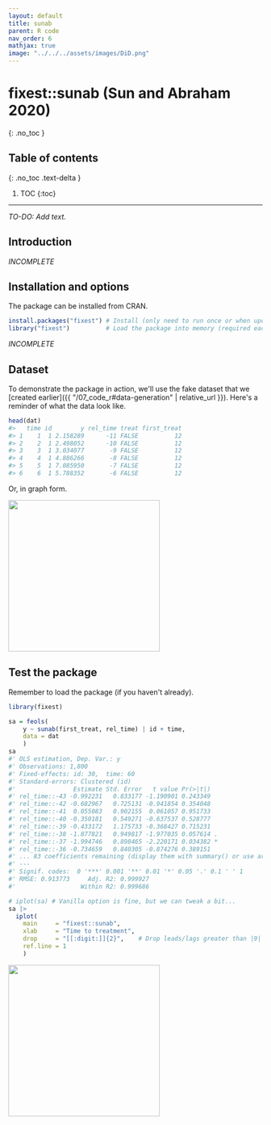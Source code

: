```yaml
---
layout: default
title: sunab
parent: R code
nav_order: 6
mathjax: true
image: "../../../assets/images/DiD.png"
---
```


# fixest::sunab (Sun and Abraham 2020)
{: .no_toc }

## Table of contents
{: .no_toc .text-delta }

1. TOC
{:toc}

---

_TO-DO: Add text._

## Introduction

_INCOMPLETE_

## Installation and options

The package can be installed from CRAN.

```r
install.packages("fixest") # Install (only need to run once or when updating)
library("fixest")          # Load the package into memory (required each new session)
```

_INCOMPLETE_

## Dataset

To demonstrate the package in action, we'll use the fake dataset that we 
[created earlier]({{ "/07_code_r#data-generation" | relative_url }}). Here's a 
reminder of what the data look like.

```r
head(dat)
#>   time id        y rel_time treat first_treat
#> 1    1  1 2.158289      -11 FALSE          12
#> 2    2  1 2.498052      -10 FALSE          12
#> 3    3  1 3.034077       -9 FALSE          12
#> 4    4  1 4.886266       -8 FALSE          12
#> 5    5  1 7.085950       -7 FALSE          12
#> 6    6  1 5.788352       -6 FALSE          12
```

Or, in graph form.

<img src="../../../assets/images/test_data_R.png" height="300">


## Test the package

Remember to load the package (if you haven't already).

```r
library(fixest)
```

```r
sa = feols(
    y ~ sunab(first_treat, rel_time) | id + time, 
    data = dat
    )
sa
#' OLS estimation, Dep. Var.: y
#' Observations: 1,800 
#' Fixed-effects: id: 30,  time: 60
#' Standard-errors: Clustered (id) 
#'                Estimate Std. Error   t value Pr(>|t|)    
#' rel_time::-43 -0.992231   0.833177 -1.190901 0.243349    
#' rel_time::-42 -0.682967   0.725131 -0.941854 0.354048    
#' rel_time::-41  0.055083   0.902155  0.061057 0.951733    
#' rel_time::-40 -0.350181   0.549271 -0.637537 0.528777    
#' rel_time::-39 -0.433172   1.175733 -0.368427 0.715231    
#' rel_time::-38 -1.877821   0.949817 -1.977035 0.057614 .  
#' rel_time::-37 -1.994746   0.898465 -2.220171 0.034382 *  
#' rel_time::-36 -0.734659   0.840305 -0.874276 0.389151    
#' ... 83 coefficients remaining (display them with summary() or use argument n)
#' ---
#' Signif. codes:  0 '***' 0.001 '**' 0.01 '*' 0.05 '.' 0.1 ' ' 1
#' RMSE: 0.913773     Adj. R2: 0.999927
#'                  Within R2: 0.999686
```

```r
# iplot(sa) # Vanilla option is fine, but we can tweak a bit...
sa |>
  iplot(
    main     = "fixest::sunab",
    xlab     = "Time to treatment",
    drop     = "[[:digit:]]{2}",    # Drop leads/lags greater than |9|
    ref.line = 1
    )
```

<img src="../../../assets/images/sunab_R.png" height="300">